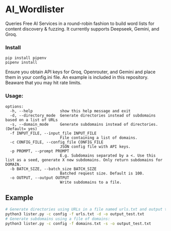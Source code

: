# AI_Wordlister
Queries Free AI Services in a round-robin fashion to build word lists for content discovery & fuzzing. It currently supports Deepseek, Gemini, and Groq.

### Install
```
pip install pipenv
pipenv install
```

Ensure you obtain API keys for Groq, Openrouter, and Gemini and place them in your config.ini file. An example is included in this repository. Beaware that you may hit rate limits.
### Usage:
```
options:
  -h, --help            show this help message and exit
  -d, --directory_mode  Generate directories instead of subdomains based on a list of URLs
  -s, --domain_mode     Generate subdomains instead of directories. (Default= yes)
  -f INPUT_FILE, --input_file INPUT_FILE
                        File containing a list of domains.
  -c CONFIG_FILE, --config_file CONFIG_FILE
                        JSON config file with API keys.
  -p PROMPT, --prompt PROMPT
                        E.g. Subdomains separated by a <. Use this list as a seed, generate X new subdomains. Only return subdomains for DOMAIN.
  -b BATCH_SIZE, --batch_size BATCH_SIZE
                        Batched request size. Default is 100.
  -o OUTPUT, --output OUTPUT
                        Write subdomains to a file.

```
## Example
```bash
# Generate directories using URLs in a file named urls.txt and output to a file called output_test.txt.
python3 lister.py -c config -f urls.txt -d -o output_test.txt
# Generate subdomains using a file of domains:
python3 lister.py -c config -f domains.txt -s -o output_test.txt
```
